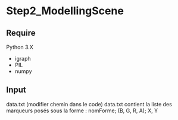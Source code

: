 # Step2_ModellingScene
## Require
Python 3.X
- igraph
- PIL 
- numpy
## Input 
  data.txt (modifier chemin dans le code) 
data.txt contient la liste des marqueurs posés sous la forme : nomForme; (B, G, R, A); X, Y

## 

